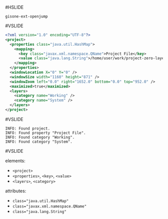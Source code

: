 #HSLIDE

`gisone-ext-openjump`

#VSLIDE

~~~xml
<?xml version="1.0" encoding="UTF-8"?>
<project>
  <properties class="java.util.HashMap">
    <mapping>
      <key class="javax.xml.namespace.QName">Project File</key>
      <value class="java.lang.String">/home/user/work/project-zero-layers.jmp</value>
    </mapping>
  </properties>
  <windowLocation X="0" Y="0" />
  <windowSize width="1160" height="871" />
  <windowZoom left="0.0" right="1652.0" bottom="0.0" top="952.0" />
  <maximized>true</maximized>
  <layers>
    <category name="Working" />
    <category name="System" />
  </layers>
</project>
~~~

#VSLIDE

~~~
INFO: Found project.
INFO: Found property "Project File".
INFO: Found category "Working".
INFO: Found category "System".
~~~

#VSLIDE

elements:
- `<project>`
- `<properties>`, `<key>`, `<value>`
- `<layers>`, `<category>`

attributes:
- `class="java.util.HashMap"`
- `class="javax.xml.namespace.QName"`
- `class="java.lang.String"`

